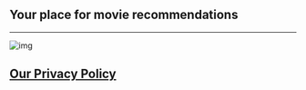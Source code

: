 ## Your place for movie recommendations
---







![img](https://i.ibb.co/zbVmmNt/smartmockups-kjgepuur.png)



## [Our Privacy Policy](http://www.betterwatch.ml/privacy)
